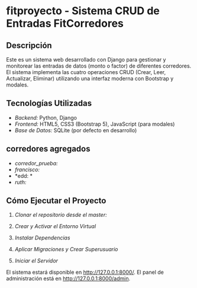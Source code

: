 # fitproyecto - Sistema CRUD de Entradas FitCorredores

## Descripción
Este es un sistema web desarrollado con Django para gestionar y monitorear las entradas de datos (monto o factor) de diferentes corredores.
El sistema implementa las cuatro operaciones CRUD (Crear, Leer, Actualizar, Eliminar) utilizando una interfaz moderna con Bootstrap y modales.

## Tecnologías Utilizadas
* *Backend:* Python, Django
* *Frontend:* HTML5, CSS3 (Bootstrap 5), JavaScript (para modales)
* *Base de Datos:* SQLite (por defecto en desarrollo)

## corredores agregados
* *corredor_prueba:* 
*  *francisco:*
*  *edd: *
*  *ruth:*

## Cómo Ejecutar el Proyecto

1.  *Clonar el repositorio desde el master:*

2.  *Crear y Activar el Entorno Virtual*
 
3.  *Instalar Dependencias*
    
4.  *Aplicar Migraciones y Crear Superusuario*
    
5.  *Iniciar el Servidor*
    
El sistema estará disponible en http://127.0.0.1:8000/.
El panel de administración está en http://127.0.0.1:8000/admin.
